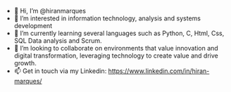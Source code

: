 - 👋 Hi, I’m @hiranmarques
- 👀 I’m interested in information technology, analysis and systems development
- 🌱 I’m currently learning several languages such as Python, C, Html, Css, SQL Data analysis and Scrum.
- 💞️ I’m looking to collaborate on environments that value innovation and digital transformation, leveraging technology to create value and drive growth.
- 📫 Get in touch via my Linkedin: https://www.linkedin.com/in/hiran-marques/

<!---
hiranmarques/hiranmarques is a ✨ special ✨ repository because its `README.md` (this file) appears on your GitHub profile.
You can click the Preview link to take a look at your changes.
--->
